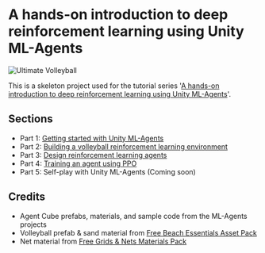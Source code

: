 # A hands-on introduction to deep reinforcement learning using Unity ML-Agents

![Ultimate Volleyball](https://www.gocoder.one/static/ultimate-volleyball-eb08a31356cf6a5add9ad2b3ec76cfc6.gif)

This is a skeleton project used for the tutorial series '[A hands-on introduction to deep reinforcement learning using Unity ML-Agents](https://www.gocoder.one/blog/hands-on-introduction-to-deep-reinforcement-learning?s=uvb)'. 

## Sections

- Part 1: [Getting started with Unity ML-Agents](https://www.gocoder.one/blog/introduction-to-unity-ml-agents?s=uvb)
- Part 2: [Building a volleyball reinforcement learning environment](https://www.gocoder.one/blog/build-a-reinforcement-learning-environment-using-unity-mlagents?s=uvb)
- Part 3: [Design reinforcement learning agents](https://www.gocoder.one/blog/designing-reinforcement-learning-agents-using-unity-ml-agents?s=uvb)
- Part 4: [Training an agent using PPO](https://www.gocoder.one/blog/training-agents-using-ppo-with-unity-ml-agents?s=uvb)
- Part 5: Self-play with Unity ML-Agents (Coming soon)

## Credits
- Agent Cube prefabs, materials, and sample code from the ML-Agents projects
- Volleyball prefab & sand material from [Free Beach Essentials Asset Pack](https://assetstore.unity.com/packages/3d/props/free-beach-essentials-asset-pack-131149)
- Net material from [Free Grids & Nets Materials Pack](https://assetstore.unity.com/packages/2d/textures-materials/yughues-free-grids-nets-materials-13004)
